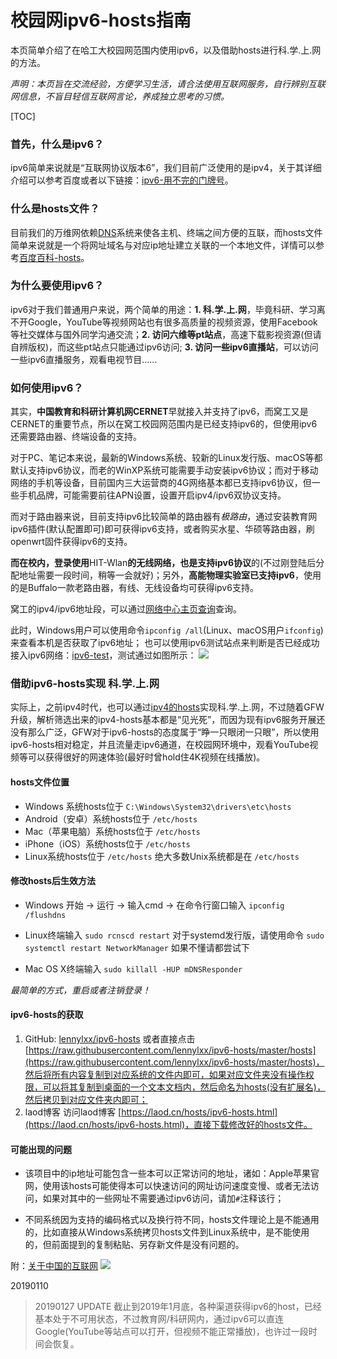 # 校园网ipv6-hosts指南
本页简单介绍了在哈工大校园网范围内使用ipv6，以及借助hosts进行科.学.上.网的方法。

*声明：本页旨在交流经验，方便学习生活，请合法使用互联网服务，自行辨别互联网信息，不盲目轻信互联网言论，养成独立思考的习惯。*

[TOC]

### 首先，什么是ipv6？
ipv6简单来说就是“互联网协议版本6”，我们目前广泛使用的是ipv4，关于其详细介绍可以参考百度或者以下链接：[ipv6-用不完的门牌号](http://www.edu.cn/info/ip6/zs/v6/201201/t20120113_731784.shtml)。
### 什么是hosts文件？
目前我们的万维网依赖[DNS](https://baike.baidu.com/item/dns/427444?fr=aladdin)系统来使各主机、终端之间方便的互联，而hosts文件简单来说就是一个将网址域名与对应ip地址建立关联的一个本地文件，详情可以参考[百度百科-hosts](https://baike.baidu.com/item/hosts/10474546?fr=aladdin)。
### 为什么要使用ipv6？
ipv6对于我们普通用户来说，两个简单的用途：**1. 科.学.上.网**，毕竟科研、学习离不开Google，YouTube等视频网站也有很多高质量的视频资源，使用Facebook等社交媒体与国外同学沟通交流；**2. 访问六维等pt站点**，高速下载影视资源(但请自辨版权)，而这些pt站点只能通过ipv6访问; **3. 访问一些ipv6直播站**，可以访问一些ipv6直播服务，观看电视节目......
### 如何使用ipv6？
其实，**中国教育和科研计算机网CERNET**早就接入并支持了ipv6，而窝工又是CERNET的重要节点，所以在窝工校园网范围内是已经支持ipv6的，但使用ipv6还需要路由器、终端设备的支持。

对于PC、笔记本来说，最新的Windows系统、较新的Linux发行版、macOS等都默认支持ipv6协议，而老的WinXP系统可能需要手动安装ipv6协议；而对于移动网络的手机等设备，目前国内三大运营商的4G网络基本都已支持ipv6协议，但一些手机品牌，可能需要前往APN设置，设置开启ipv4/ipv6双协议支持。

而对于路由器来说，目前支持ipv6比较简单的路由器有*极路由*，通过安装教育网ipv6插件(默认配置即可)即可获得ipv6支持，或者购买水星、华硕等路由器，刷openwrt固件获得ipv6的支持。

**而在校内，登录使用**HIT-Wlan**的无线网络，也是支持ipv6协议**的(不过刚登陆后分配地址需要一段时间，稍等一会就好)；另外，**高能物理实验室已支持ipv6**，使用的是Buffalo一款老路由器，有线、无线设备均可获得ipv6支持。

窝工的ipv4/ipv6地址段，可以通过[网络中心主页查询](http://ito.hit.edu.cn/wlgl/list.htm)查询。

此时，Windows用户可以使用命令```ipconfig /all```(Linux、macOS用户```ifconfig```)来查看本机是否获取了ipv6地址；
也可以使用ipv6测试站点来判断是否已经成功接入ipv6网络：[ipv6-test](http://www.test-ipv6.com/)，测试通过如图所示：
![](https://res.cloudinary.com/regulus/image/upload/v1547126528/Github/ipv6-test.jpg)

### 借助ipv6-hosts实现 科.学.上.网
实际上，之前ipv4时代，也可以通过[ipv4的hosts](https://laod.cn/hosts/2018-google-hosts.html)实现科.学.上.网，不过随着GFW升级，解析筛选出来的ipv4-hosts基本都是“见光死”，而因为现有ipv6服务开展还没有那么广泛，GFW对于ipv6-hosts的态度属于“睁一只眼闭一只眼”，所以使用ipv6-hosts相对稳定，并且流量走ipv6通道，在校园网环境中，观看YouTube视频等可以获得很好的网速体验(最好时曾hold住4K视频在线播放)。

#### hosts文件位置
- Windows 系统hosts位于 ```C:\Windows\System32\drivers\etc\hosts```
- Android（安卓）系统hosts位于 ```/etc/hosts```
- Mac（苹果电脑）系统hosts位于 ```/etc/hosts```
- iPhone（iOS）系统hosts位于 ```/etc/hosts```
- Linux系统hosts位于 ```/etc/hosts```
绝大多数Unix系统都是在 ```/etc/hosts```

#### 修改hosts后生效方法
- Windows 开始 -> 运行 -> 输入cmd -> 在命令行窗口输入
```ipconfig /flushdns```

- Linux终端输入
```sudo rcnscd restart```
对于systemd发行版，请使用命令
```sudo systemctl restart NetworkManager```
如果不懂请都尝试下

- Mac OS X终端输入
```sudo killall -HUP mDNSResponder```

*最简单的方式，重启或者注销登录！*

#### ipv6-hosts的获取
1. GitHub:
[lennylxx/ipv6-hosts](https://github.com/lennylxx/ipv6-hosts)
或者直接点击[https://raw.githubusercontent.com/lennylxx/ipv6-hosts/master/hosts](https://raw.githubusercontent.com/lennylxx/ipv6-hosts/master/hosts)，然后将所有内容复制到对应系统的文件内即可，如果对应文件夹没有操作权限，可以将其复制到桌面的一个文本文档内，然后命名为hosts(没有扩展名)，然后拷贝到对应文件夹内即可；
2. laod博客
访问laod博客 [https://laod.cn/hosts/ipv6-hosts.html](https://laod.cn/hosts/ipv6-hosts.html)，直接下载修改好的hosts文件。

#### 可能出现的问题
- 该项目中的ip地址可能包含一些本可以正常访问的地址，诸如：Apple苹果官网，使用该hosts可能使得本可以快速访问的网址访问速度变慢、或者无法访问，如果对其中的一些网址不需要通过ipv6访问，请加```#```注释该行；

- 不同系统因为支持的编码格式以及换行符不同，hosts文件理论上是不能通用的，比如直接从Windows系统拷贝hosts文件到Linux系统中，是不能使用的，但前面提到的复制粘贴、另存新文件是没有问题的。


附：[关于中国的互联网](https://github.com/racaljk/hosts/wiki/%E5%85%B3%E4%BA%8E%E4%B8%AD%E5%9B%BD%E7%9A%84%E4%BA%92%E8%81%94%E7%BD%91)
![](https://res.cloudinary.com/regulus/image/upload/v1547129839/Github/about_CN_Internet.jpg)


20190110


>20190127 UPDATE
截止到2019年1月底，各种渠道获得ipv6的host，已经基本处于不可用状态，不过教育网/科研网内，通过ipv6可以直连Google(YouTube等站点可以打开，但视频不能正常播放)，也许过一段时间会恢复。
